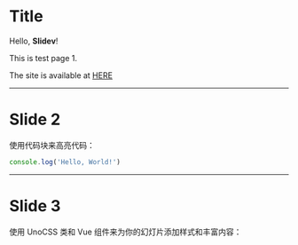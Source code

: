 # Title

Hello, **Slidev**!


This is test page 1.

The site is available at [HERE](https://qychen2001.github.io/talks/test1)

---

# Slide 2

使用代码块来高亮代码：

```ts
console.log('Hello, World!')
```

---

# Slide 3

使用 UnoCSS 类和 Vue 组件来为你的幻灯片添加样式和丰富内容：

<div class="p-3">
  <Tweet id="..." />
</div>